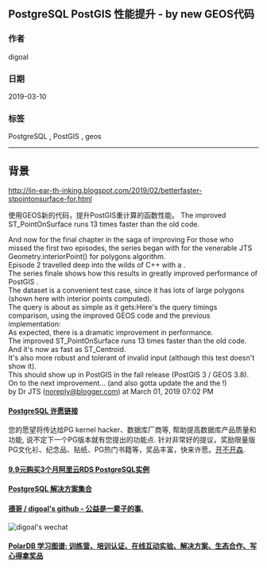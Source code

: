 ## PostgreSQL PostGIS 性能提升 - by new GEOS代码  
                                  
### 作者                                  
digoal                                  
                                  
### 日期                                  
2019-03-10                                  
                                  
### 标签                                  
PostgreSQL , PostGIS , geos      
                              
----                            
                              
## 背景             
http://lin-ear-th-inking.blogspot.com/2019/02/betterfaster-stpointonsurface-for.html  
  
使用GEOS新的代码，提升PostGIS重计算的函数性能。  The improved ST_PointOnSurface runs 13 times faster than the old code.      
  
And now for the final chapter in the saga of improving For those who missed the first two episodes, the series began with for the venerable JTS Geometry.interiorPoint() for polygons algorithm.    
Episode 2 travelled deep into the wilds of C++ with a .    
The series finale shows how this results in greatly improved performance of PostGIS .  
The dataset is a convenient test case, since it has lots of large polygons (shown here with interior points computed).  
The query is about as simple as it gets:Here's the query timings comparison, using the improved GEOS code and the previous implementation:  
As expected, there is a dramatic improvement in performance.    
The improved ST_PointOnSurface runs 13 times faster than the old code.    
And it's now as fast as ST_Centroid.    
It's also more robust and tolerant of invalid input (although this test doesn't show it).  
This should show up in PostGIS in the fall release (PostGIS 3 / GEOS 3.8).  
On to the next improvement... (and also gotta update the and the !)  
by Dr JTS (noreply@blogger.com) at March 01, 2019 07:02 PM  
    
    
  
  
  
  
  
  
  
  
  
  
  
  
  
  
  
  
  
  
  
  
  
  
  
  
  
  
  
  
  
  
  
  
  
  
  
  
  
  
  
  
  
  
  
  
  
  
  
  
  
  
  
  
  
  
  
  
  
  
  
  
  
  
  
  
  
  
  
  
  
#### [PostgreSQL 许愿链接](https://github.com/digoal/blog/issues/76 "269ac3d1c492e938c0191101c7238216")
您的愿望将传达给PG kernel hacker、数据库厂商等, 帮助提高数据库产品质量和功能, 说不定下一个PG版本就有您提出的功能点. 针对非常好的提议，奖励限量版PG文化衫、纪念品、贴纸、PG热门书籍等，奖品丰富，快来许愿。[开不开森](https://github.com/digoal/blog/issues/76 "269ac3d1c492e938c0191101c7238216").  
  
  
#### [9.9元购买3个月阿里云RDS PostgreSQL实例](https://www.aliyun.com/database/postgresqlactivity "57258f76c37864c6e6d23383d05714ea")
  
  
#### [PostgreSQL 解决方案集合](https://yq.aliyun.com/topic/118 "40cff096e9ed7122c512b35d8561d9c8")
  
  
#### [德哥 / digoal's github - 公益是一辈子的事.](https://github.com/digoal/blog/blob/master/README.md "22709685feb7cab07d30f30387f0a9ae")
  
  
![digoal's wechat](../pic/digoal_weixin.jpg "f7ad92eeba24523fd47a6e1a0e691b59")
  
  
#### [PolarDB 学习图谱: 训练营、培训认证、在线互动实验、解决方案、生态合作、写心得拿奖品](https://www.aliyun.com/database/openpolardb/activity "8642f60e04ed0c814bf9cb9677976bd4")
  
